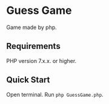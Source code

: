# Guess Game

Game made by php.

## Requirements

PHP version 7.x.x. or higher.

## Quick Start

Open terminal.
Run `php GuessGame.php`.